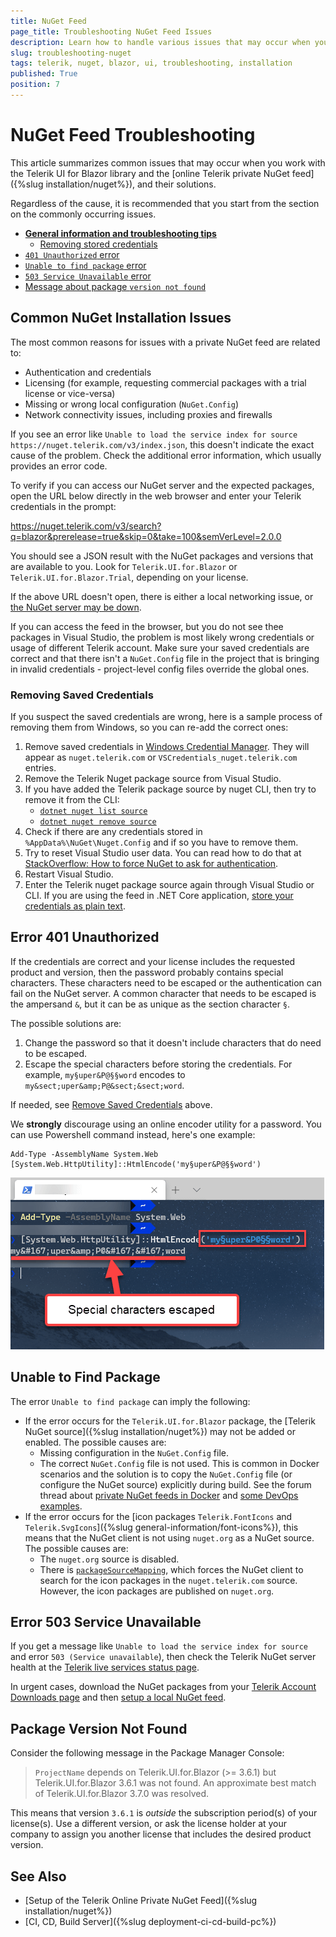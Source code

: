 ```yaml
---
title: NuGet Feed
page_title: Troubleshooting NuGet Feed Issues
description: Learn how to handle various issues that may occur when you work with the Telerik UI for Blazor library and the NuGet installation approach.
slug: troubleshooting-nuget
tags: telerik, nuget, blazor, ui, troubleshooting, installation
published: True
position: 7
---
```


# NuGet Feed Troubleshooting

This article summarizes common issues that may occur when you work with the Telerik UI for Blazor library and the [online Telerik private NuGet feed]({%slug installation/nuget%}), and their solutions.

Regardless of the cause, it is recommended that you start from the section on the commonly occurring issues.

* [**General information and troubleshooting tips**](#common-nuget-installation-issues)
   * [Removing stored credentials](#removing-saved-credentials)
* [`401 Unauthorized` error](#error-401-unauthorized)
* [`Unable to find package` error](#unable-to-find-package)
* [`503 Service Unavailable` error](#error-503-service-unavailable)
* [Message about package `version not found`](#package-version-not-found)

## Common NuGet Installation Issues

The most common reasons for issues with a private NuGet feed are related to:

* Authentication and credentials
* Licensing (for example, requesting commercial packages with a trial license or vice-versa)
* Missing or wrong local configuration (`NuGet.Config`)
* Network connectivity issues, including proxies and firewalls

If you see an error like `Unable to load the service index for source https://nuget.telerik.com/v3/index.json`, this doesn't indicate the exact cause of the problem. Check the additional error information, which usually provides an error code.

To verify if you can access our NuGet server and the expected packages, open the URL below directly in the web browser and enter your Telerik credentials in the prompt:

https://nuget.telerik.com/v3/search?q=blazor&prerelease=true&skip=0&take=100&semVerLevel=2.0.0

You should see a JSON result with the NuGet packages and versions that are available to you. Look for `Telerik.UI.for.Blazor` or `Telerik.UI.for.Blazor.Trial`, depending on your license.

If the above URL doesn't open, there is either a local networking issue, or [the NuGet server may be down](#error-503-service-unavailable).

If you can access the feed in the browser, but you do not see thee packages in Visual Studio, the problem is most likely wrong credentials or usage of different Telerik account. Make sure your saved credentials are correct and that there isn't a `NuGet.Config` file in the project that is bringing in invalid credentials - project-level config files override the global ones.


### Removing Saved Credentials

If you suspect the saved credentials are wrong, here is a sample process of removing them from Windows, so you can re-add the correct ones:

1. Remove saved credentials in [Windows Credential Manager](https://support.microsoft.com/en-us/windows/accessing-credential-manager-1b5c916a-6a16-889f-8581-fc16e8165ac0). They will appear as `nuget.telerik.com` or `VSCredentials_nuget.telerik.com` entries.
2. Remove the Telerik Nuget package source from Visual Studio.
3. If you have added the Telerik  package source by nuget CLI, then try to remove it from the CLI:
    * [`dotnet nuget list source`](https://docs.microsoft.com/en-us/dotnet/core/tools/dotnet-nuget-list-source)
    * [`dotnet nuget remove source`](https://docs.microsoft.com/en-us/dotnet/core/tools/dotnet-nuget-remove-source)
4. Check if there are any credentials stored in `%AppData%\NuGet\Nuget.Config` and if so you have to remove them.
5. Try to reset Visual Studio user data. You can read how to do that at [StackOverflow: How to force NuGet to ask for authentication](https://stackoverflow.com/questions/43550797/how-to-force-nuget-to-ask-for-authentication-when-connecting-to-a-private-feed).
6. Restart Visual Studio.
7. Enter the Telerik nuget package source again through Visual Studio or CLI. If you are using the feed in .NET Core application, [store your credentials as plain text](#store-credentials-in-clear-text-for-the-telerik-nuget-feed).


## Error 401 Unauthorized

If the credentials are correct and your license includes the requested product and version, then the password probably contains special characters. These characters need to be escaped or the authentication can fail on the NuGet server. A common character that needs to be escaped is the ampersand `&`, but it can be as unique as the section character `§`.

The possible solutions are:

1. Change the password so that it doesn't include characters that do need to be escaped.
2. Escape the special characters before storing the credentials. For example, `my§uper&P@§§word` encodes to `my&sect;uper&amp;P@&sect;&sect;word`.

If needed, see [Remove Saved Credentials](#remove-saved-credentials) above.

We **strongly** discourage using an online encoder utility for a password. You can use Powershell command instead, here's one example:

```
Add-Type -AssemblyName System.Web
[System.Web.HttpUtility]::HtmlEncode('my§uper&P@§§word')
```

![Powershell Encoding](images/encode-passwords-with-powershell.png)


## Unable to Find Package

The error `Unable to find package` can imply the following:

* If the error occurs for the `Telerik.UI.for.Blazor` package, the [Telerik NuGet source]({%slug installation/nuget%}) may not be added or enabled. The possible causes are:
   * Missing configuration in the `NuGet.Config` file.
   * The correct `NuGet.Config` file is not used. This is common in Docker scenarios and the solution is to copy the `NuGet.Config` file (or configure the NuGet source) explicitly during build. See the forum thread about [private NuGet feeds in Docker](https://www.telerik.com/forums/can-the-telerik-blazor-and-asp-net-tools-be-used-in-a-docker-container) and [some DevOps examples](https://github.com/LanceMcCarthy/DevOpsExamples).
* If the error occurs for the [icon packages `Telerik.FontIcons` and `Telerik.SvgIcons`]({%slug general-information/font-icons%}), this means that the NuGet client is not using `nuget.org` as a NuGet source. The possible causes are:
   * The `nuget.org` source is disabled.
   * There is [`packageSourceMapping`](https://learn.microsoft.com/en-us/nuget/consume-packages/package-source-mapping), which forces the NuGet client to search for the icon packages in the `nuget.telerik.com` source. However, the icon packages are published on `nuget.org`.


## Error 503 Service Unavailable

If you get a message like `Unable to load the service index for source` and error `503 (Service unavailable`), then check the Telerik NuGet server health at the [Telerik live services status page](https://status.telerik.com/).

In urgent cases, download the NuGet packages from your [Telerik Account Downloads page](https://www.telerik.com/account/downloads/) and then [setup a local NuGet feed](https://learn.microsoft.com/en-us/nuget/hosting-packages/local-feeds).


## Package Version Not Found

Consider the following message in the Package Manager Console:

> `ProjectName` depends on Telerik.UI.for.Blazor (>= 3.6.1) but Telerik.UI.for.Blazor 3.6.1 was not found. An approximate best match of Telerik.UI.for.Blazor 3.7.0 was resolved.

This means that version `3.6.1` is *outside* the subscription period(s) of your license(s). Use a different version, or ask the license holder at your company to assign you another license that includes the desired product version.


## See Also

* [Setup of the Telerik Online Private NuGet Feed]({%slug installation/nuget%})
* [CI, CD, Build Server]({%slug deployment-ci-cd-build-pc%})
